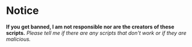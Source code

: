 # Notice
**If you get banned, I am not responsible nor are the creators of these scripts.**
*Please tell me if there are any scripts that don't work or if they are malicious.*
